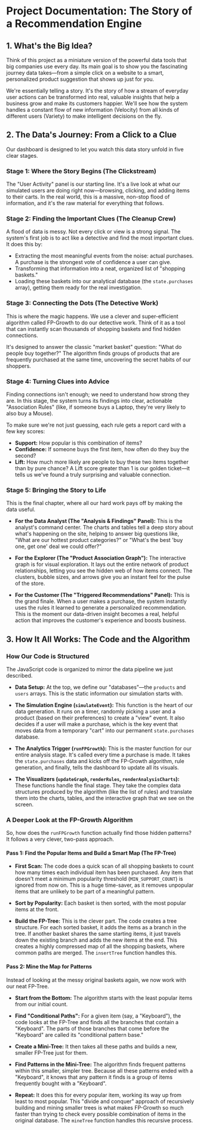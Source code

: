 # Project Documentation: The Story of a Recommendation Engine

## 1. What's the Big Idea?

Think of this project as a miniature version of the powerful data tools that big companies use every day. Its main goal is to show you the fascinating journey data takes—from a simple click on a website to a smart, personalized product suggestion that shows up just for you.

We're essentially telling a story. It's the story of how a stream of everyday user actions can be transformed into real, valuable insights that help a business grow and make its customers happier. We'll see how the system handles a constant flow of new information (Velocity) from all kinds of different users (Variety) to make intelligent decisions on the fly.

## 2. The Data's Journey: From a Click to a Clue

Our dashboard is designed to let you watch this data story unfold in five clear stages.

### Stage 1: Where the Story Begins (The Clickstream)

The "User Activity" panel is our starting line. It's a live look at what our simulated users are doing right now—browsing, clicking, and adding items to their carts. In the real world, this is a massive, non-stop flood of information, and it's the raw material for everything that follows.

### Stage 2: Finding the Important Clues (The Cleanup Crew)

A flood of data is messy. Not every click or view is a strong signal. The system's first job is to act like a detective and find the most important clues. It does this by:

- Extracting the most meaningful events from the noise: actual purchases. A purchase is the strongest vote of confidence a user can give.
- Transforming that information into a neat, organized list of "shopping baskets."
- Loading these baskets into our analytical database (the `state.purchases` array), getting them ready for the real investigation.

### Stage 3: Connecting the Dots (The Detective Work)

This is where the magic happens. We use a clever and super-efficient algorithm called FP-Growth to do our detective work. Think of it as a tool that can instantly scan thousands of shopping baskets and find hidden connections.

It's designed to answer the classic "market basket" question: "What do people buy together?" The algorithm finds groups of products that are frequently purchased at the same time, uncovering the secret habits of our shoppers.

### Stage 4: Turning Clues into Advice

Finding connections isn't enough; we need to understand how strong they are. In this stage, the system turns its findings into clear, actionable "Association Rules" (like, if someone buys a Laptop, they're very likely to also buy a Mouse).

To make sure we're not just guessing, each rule gets a report card with a few key scores:

- **Support:** How popular is this combination of items?
- **Confidence:** If someone buys the first item, how often do they buy the second?
- **Lift:** How much more likely are people to buy these two items together than by pure chance? A Lift score greater than 1 is our golden ticket—it tells us we've found a truly surprising and valuable connection.

### Stage 5: Bringing the Story to Life

This is the final chapter, where all our hard work pays off by making the data useful.

- **For the Data Analyst (The "Analysis & Findings" Panel):** This is the analyst's command center. The charts and tables tell a deep story about what's happening on the site, helping to answer big questions like, "What are our hottest product categories?" or "What's the best 'buy one, get one' deal we could offer?"

- **For the Explorer (The "Product Association Graph"):** The interactive graph is for visual exploration. It lays out the entire network of product relationships, letting you see the hidden web of how items connect. The clusters, bubble sizes, and arrows give you an instant feel for the pulse of the store.

- **For the Customer (The "Triggered Recommendations" Panel):** This is the grand finale. When a user makes a purchase, the system instantly uses the rules it learned to generate a personalized recommendation. This is the moment our data-driven insight becomes a real, helpful action that improves the customer's experience and boosts business.

## 3. How It All Works: The Code and the Algorithm

### How Our Code is Structured

The JavaScript code is organized to mirror the data pipeline we just described.

- **Data Setup:** At the top, we define our "databases"—the `products` and `users` arrays. This is the static information our simulation starts with.

- **The Simulation Engine (`simulateEvent`):** This function is the heart of our data generation. It runs on a timer, randomly picking a user and a product (based on their preferences) to create a "view" event. It also decides if a user will make a purchase, which is the key event that moves data from a temporary "cart" into our permanent `state.purchases` database.

- **The Analytics Trigger (`runFPGrowth`):** This is the master function for our entire analysis stage. It's called every time a purchase is made. It takes the `state.purchases` data and kicks off the FP-Growth algorithm, rule generation, and finally, tells the dashboard to update all its visuals.

- **The Visualizers (`updateGraph`, `renderRules`, `renderAnalysisCharts`):** These functions handle the final stage. They take the complex data structures produced by the algorithm (like the list of rules) and translate them into the charts, tables, and the interactive graph that we see on the screen.

### A Deeper Look at the FP-Growth Algorithm

So, how does the `runFPGrowth` function actually find those hidden patterns? It follows a very clever, two-pass approach.

#### Pass 1: Find the Popular Items and Build a Smart Map (The FP-Tree)

- **First Scan:** The code does a quick scan of all shopping baskets to count how many times each individual item has been purchased. Any item that doesn't meet a minimum popularity threshold (`MIN_SUPPORT_COUNT`) is ignored from now on. This is a huge time-saver, as it removes unpopular items that are unlikely to be part of a meaningful pattern.

- **Sort by Popularity:** Each basket is then sorted, with the most popular items at the front.

- **Build the FP-Tree:** This is the clever part. The code creates a tree structure. For each sorted basket, it adds the items as a branch in the tree. If another basket shares the same starting items, it just travels down the existing branch and adds the new items at the end. This creates a highly compressed map of all the shopping baskets, where common paths are merged. The `insertTree` function handles this.

#### Pass 2: Mine the Map for Patterns

Instead of looking at the messy original baskets again, we now work with our neat FP-Tree.

- **Start from the Bottom:** The algorithm starts with the least popular items from our initial count.

- **Find "Conditional Paths":** For a given item (say, a "Keyboard"), the code looks at the FP-Tree and finds all the branches that contain a "Keyboard". The parts of those branches that come before the "Keyboard" are called its "conditional pattern base."

- **Create a Mini-Tree:** It then takes all these paths and builds a new, smaller FP-Tree just for them.

- **Find Patterns in the Mini-Tree:** The algorithm finds frequent patterns within this smaller, simpler tree. Because all these patterns ended with a "Keyboard", it knows that any pattern it finds is a group of items frequently bought with a "Keyboard".

- **Repeat:** It does this for every popular item, working its way up from least to most popular. This "divide and conquer" approach of recursively building and mining smaller trees is what makes FP-Growth so much faster than trying to check every possible combination of items in the original database. The `mineTree` function handles this recursive process.
